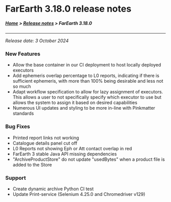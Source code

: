 # FarEarth 3.18.0 release notes

##### [Home](../README.md) > [Release notes](releaseNotesSummary.md) > FarEarth 3.18.0
---
*Release date: 3 October 2024*

### New Features
* Allow the base container in our CI deployment to host locally deployed executors
* Add ephemeris overlap percentage to L0 reports, indicating if there is sufficient ephemeris, with more than 100% being desirable and less not so much
* Adapt workflow specification to allow for lazy assignment of executors. This allows a user to not specifically specify which executor to use but allows the system to assign it based on desired capabilities
* Numerous UI updates and styling to be more in-line with Pinkmatter standards

### Bug Fixes
* Printed report links not working
* Catalogue details panel cut off
* L0 Reports not showing Eph or Att contact overlap in red
* FarEarth 3 stable Java API missing dependencies
* "ArchiveProductStore" do not update "usedBytes" when a product file is added to the Store

### Support
* Create dynamic archive Python CI test
* Update Print-service (Selenium 4.25.0 and Chromedriver v129)